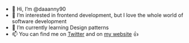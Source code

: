 - 👋 Hi, I’m @daaanny90
- 👀 I’m interested in frontend development, but I love the whole world of software development
- 🌱 I’m currently learning Design patterns
- 📫 You can find me on [Twitter](https://twitter.com/Danny_Spina) and on [my website](https://dannyspina.com) 👍

<!---
daaanny90/daaanny90 is a ✨ special ✨ repository because its `README.md` (this file) appears on your GitHub profile.
You can click the Preview link to take a look at your changes.
--->
